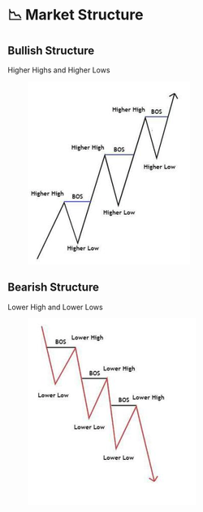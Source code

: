 # 📉 Market Structure

## Bullish Structure

Higher Highs and Higher Lows

<figure><img src=".gitbook/assets/image (6) (1).png" alt=""><figcaption></figcaption></figure>

## Bearish Structure

Lower High and Lower Lows

<figure><img src=".gitbook/assets/image (1) (2).png" alt=""><figcaption></figcaption></figure>

